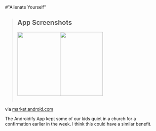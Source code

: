 #"Alienate Yourself"


 <div class="posterous_bookmarklet_entry">
<blockquote class="posterous_long_quote">
<div class="doc-overview-screenshots">
<h2>App Screenshots</h2>
<div class="doc-screenshot-section">
<div class="carousel-mini doc-screenshot-carousel-pages">
<div class="carousel-pages" style="height: 227px;">
<div class="carousel-pages-wrapper">
<div class="carousel-page"><img class="doc-screenshot-img" title="Paul" src="https://ssl.gstatic.com/android/market/com.paulthemovie.paul/ss-2-320-480-160-0-197f4b851e78c94e21e5a11c1d17aef5333f3ee8" height="207" alt="" width="138" /><img class="doc-screenshot-img" title="Paul" src="https://ssl.gstatic.com/android/market/com.paulthemovie.paul/ss-1-320-480-160-0-f21993afe340a7d5035a3d27282a45a2cb442a58" height="207" alt="" width="138" /></div>
</div>
</div>
</div>
</div>
</div>
</blockquote>
<div class="posterous_quote_citation">via <a href="https://market.android.com/details?id=com.paulthemovie.paul">market.android.com</a></div>
<p>The Androidify App kept some of our kids quiet in a church for a confirmation earlier in the week. I think this could have a similar benefit.</p>
</div>
 